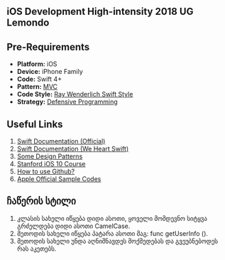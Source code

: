 ## iOS Development High-intensity 2018 UG Lemondo

## Pre-Requirements 
- <B>Platform:</B> iOS
- <B>Device:</B> iPhone Family
- <B>Code:</B> Swift 4+
- <B>Pattern:</B> <a href="https://developer.apple.com/library/content/documentation/General/Conceptual/CocoaEncyclopedia/Model-View-Controller/Model-View-Controller.html">MVC</a>
- <B>Code Style:</B> <a href="https://github.com/raywenderlich/swift-style-guide">Ray Wenderlich Swift Style</a>
- <B>Strategy:</B> <a href="https://en.wikipedia.org/wiki/Defensive_programming">Defensive Programming</a>

## Useful Links
1) <a href="https://developer.apple.com/library/content/documentation/Swift/Conceptual/Swift_Programming_Language/TheBasics.html#//apple_ref/doc/uid/TP40014097-CH5-ID309">Swift Documentation (Official)</a>
2) <a href="https://www.weheartswift.com/variables-constants-basic-operations/">Swift Documentation (We Heart Swift)</a>
3) <a href="https://medium.com/swift-programming/design-patterns-creational-patterns-factory-pattern-in-swift-d049af54235b">Some Design Patterns</a>
4) <a href="https://www.youtube.com/playlist?list=PLprb6BoXapmVu8XlveDbua6J0_tRE14WX">Stanford iOS 10 Course</a>
5) <a href="https://guides.github.com/activities/hello-world/">How to use Github?</a>
6) <a href="https://developer.apple.com/library/content/navigation/#section=Resource%20Types&topic=Sample%20Code">Apple Official Sample Codes</a>

## ჩაწერის სტილი
1) კლასის სახელი იწყება დიდი ასოთი, ყოველი მომდევნო სიტყვა გრძელდება დიდი ასოთი CamelCase.
2) მეთოდის სახელი იწყება პატარა ასოთი მაგ: func getUserInfo ().
3) მეთოდის სახელი უნდა აღნიშნავდეს მოქმედებას და გვეუბნებოდეს რას აკეთებს.
